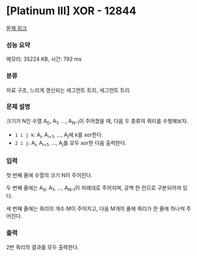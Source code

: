 # [Platinum III] XOR - 12844 

[문제 링크](https://www.acmicpc.net/problem/12844) 

### 성능 요약

메모리: 35224 KB, 시간: 792 ms

### 분류

자료 구조, 느리게 갱신되는 세그먼트 트리, 세그먼트 트리

### 문제 설명

<p>크기가 N인 수열 A<sub>0</sub>, A<sub>1</sub>, ..., A<sub>N-1</sub>이 주어졌을 때, 다음 두 종류의 쿼리를 수행해보자.</p>

<ul>
	<li><code>1 i j k</code>: A<sub>i</sub>, A<sub>i+1</sub>, ..., A<sub>j</sub>에 k를 xor한다.</li>
	<li><code>2 i j</code>: A<sub>i</sub>, A<sub>i+1</sub>, ..., A<sub>j</sub>를 모두 xor한 다음 출력한다.</li>
</ul>

### 입력 

 <p>첫 번째 줄에 수열의 크기 N이 주어진다.</p>

<p>두 번째 줄에는 A<sub>0</sub>, A<sub>1</sub>, ..., A<sub>N-1</sub>이 차례대로 주어지며, 공백 한 칸으로 구분되어져 있다.</p>

<p>세 번째 줄에는 쿼리의 개수 M이 주어지고, 다음 M개의 줄에 쿼리가 한 줄에 하나씩 주어진다.</p>

### 출력 

 <p>2번 쿼리의 결과를 모두 출력한다.</p>


